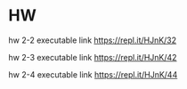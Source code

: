 # HW

hw 2-2 executable link
https://repl.it/HJnK/32

hw 2-3 executable link
https://repl.it/HJnK/42

hw 2-4 executable link
https://repl.it/HJnK/44
